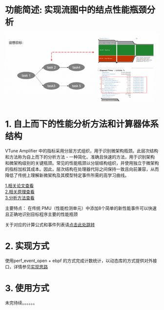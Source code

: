 # 功能简述: 实现流图中的结点性能瓶颈分析
![Alt text](./docs/image/image-3.png)
# 1. 自上而下的性能分析方法和计算器体系结构
VTune Amplifier 中的指标采用分层方式组织，用于识别微架构瓶颈。此层次结构和方法称为自上而下的分析方法 - 一种简化、准确且快速的方法，用于识别架构和微架构级别的关键瓶颈。常见的性能瓶颈以分层结构组织，并使用独立于微架构的指标加权其成本。因此，层次结构在处理器代际之间保持一致且向前兼容，从而降低了传统上理解新微架构及其模型特定事件所需的高学习曲线。

[1.相关论文查看](https://www.intel.com/content/www/us/en/developer/articles/technical/understanding-how-general-exploration-works-in-intel-vtune-amplifier-xe.html)    
[2.相关原理查看](https://www.intel.com/content/www/us/en/developer/articles/technical/understanding-how-general-exploration-works-in-intel-vtune-amplifier-xe.html)                     
[3.分析方法查看](https://www.intel.com/content/www/us/en/docs/vtune-profiler/cookbook/2023-0/top-down-microarchitecture-analysis-method.html#GUID-FEA77CD8-F9F1-446A-8102-07D3234CDB68)

主要特点： 在传统 PMU（性能检测单元）中添加8个简单的新性能事件可以快速且正确地识别目标程序主要的性能瓶颈

关于对应的计算公式和事件列表请[点击此处跳转](./docs/intel_paper.md)

# 2. 实现方式
使用perf_event_open + ebpf 的方式完成计数统计，以动态库的方式提供对外接口，详情参见[实现思路](./docs/demo.md)


# 3. 使用方式
未完待续。。。。。。

